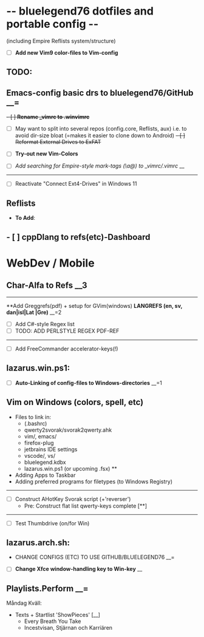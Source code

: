 # -- bluelegend76 dotfiles and portable config --
(including Empire Reflists system/structure)
- [ ] **Add new Vim9 color-files to Vim-config**

## TODO:
## **Emacs-config basic drs to bluelegend76/GitHub**  __=
~~- [ ] **Rename _vimrc to .winvimrc**~~
- [ ] May want to split into several repos (config.core, Reflists, aux)
  i.e. to avoid dir-size bloat (=makes it easier to clone down to Android)
~~- [ ] Reformat External Drives to ExFAT~~
- [ ] **Try-out new Vim-Colors**

- [ ] *Add searching for Empire-style mark-tags (\a@) to _vimrc/.vimrc*  __

-----
- [ ] Reactivate "Connect Ext4-Drives" in Windows 11

## Reflists
- **To Add**:
## - [ ] **cppDlang to refs(etc)-Dashboard**
# WebDev / Mobile
## Char-Alfa to Refs  __3

----
  **Add Greggrefs(pdf) + setup for GVim(windows)
**LANGREFS (en, sv, dan|isl|Lat |Gre)**  __=2
- [ ] Add C#-style Regex list
- [ ] TODO: ADD PERLSTYLE REGEX PDF-REF
----
- [ ] Add FreeCommander accelerator-keys(!)

## lazarus.win.ps1:
- [ ] **Auto-Linking of config-files to Windows-directories**  __=1
## Vim on Windows (colors, spell, etc)
- Files to link in:
  - (.bashrc)
  - qwerty2svorak/svorak2qwerty.ahk
  - vim/, emacs/
  - firefox-plug
  - jetbrains IDE settings
  - vscode/, vs/
  - bluelegend.kdbx
  - lazarus.win.ps1 (or upcoming .fsx) **
- Adding Apps to Taskbar
- Adding preferred programs for filetypes (to Windows Registry)
----
- [ ] Construct AHotKey Svorak script (+'reverser')
  - Pre: Construct flat list qwerty-keys complete [**]
----
- [ ] Test Thumbdrive (on/for Win)
 
## lazarus.arch.sh:
- CHANGE CONFIGS (ETC) TO USE GITHUB/BLUELEGEND76  __=
- [ ] **Change Xfce window-handling key to Win-key**  __

## Playlists.Perform  __=
Måndag Kväll:
- Texts + Startlist 'ShowPieces'  [__]
  - Every Breath You Take
  - Incestvisan, Stjärnan och Karriären
